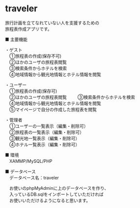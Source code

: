 # traveler

旅行計画を立てなれていない人を支援するための  
旅程表作成アプリです。
  
■ 主要機能  
  
  
・ゲスト  
　①旅程表の作成(保存不可)  
　②ほかのユーザの旅程表閲覧  
　③検索条件からホテルを検索  
　④地域情報から観光地情報とホテル情報を閲覧  

・ユーザー  
　①旅程表の作成(保存可)  
　②ほかのユーザの旅程表閲覧  　
　③検索条件からホテルを検索    
　④地域情報から観光地情報とホテル情報を閲覧  
　⑤マイページで自分の作成した旅程表を閲覧  
  
・管理者  
　①ユーザーの一覧表示（編集・削除可）  
　②旅程表の一覧表示（編集・削除可）  
　③観光地一覧表示（編集・削除可）  
　④ホテル一覧表示（編集・削除可）  

■ 環境  
　XAMMP/MySQL/PHP  
  
■ データベース  
　データベース名：traveler  

　お使いのphpMyAdminに上のデータベースを作り、  
　入っているDB.sqlをインポートしていただければ  
　お使いいただけるようになると思います。